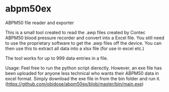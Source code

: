 # abpm50ex
ABPM50 file reader and exporter


This is a small tool created to read the .awp files created by Contec ABPM50 blood pressure recorder and convert into a Excel file.
You still need to use the proprietary software to get the .awp files off the device. You can then use this to extract all data into a xlsx file (for use in excel etc.)

The tool works for up to 999 data entries in a file.

Usage:
Feel free to run the python script dierectly.
However, an exe file has been uploaded for anyone less technical who wants their ABPM50 data in excel format. Simply download the exe file in from the bin folder and run it. (https://github.com/obidose/abpm50ex/blob/master/bin/main.exe)
